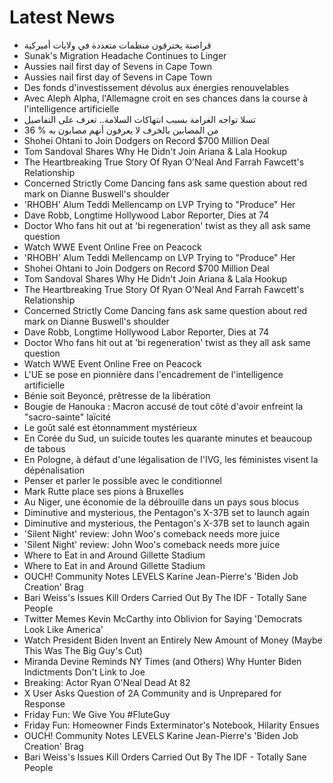 # Latest News
-  قراصنة يخترقون منظمات متعددة في ولايات أميركية
-  Sunak's Migration Headache Continues to Linger
-  Aussies nail first day of Sevens in Cape Town
-  Aussies nail first day of Sevens in Cape Town
-  Des fonds d'investissement dévolus aux énergies renouvelables
-  Avec Aleph Alpha, l'Allemagne croit en ses chances dans la course à l'intelligence artificielle
-  تسلا تواجه الغرامة بسبب انتهاكات السلامة.. تعرف على التفاصيل
-  36 % من المصابين بالخرف لا يعرفون أنهم مصابون به
-  Shohei Ohtani to Join Dodgers on Record $700 Million Deal
-  Tom Sandoval Shares Why He Didn't Join Ariana & Lala Hookup
-  The Heartbreaking True Story Of Ryan O'Neal And Farrah Fawcett's Relationship
-  Concerned Strictly Come Dancing fans ask same question about red mark on Dianne Buswell's shoulder
-  'RHOBH' Alum Teddi Mellencamp on LVP Trying to "Produce" Her
-  Dave Robb, Longtime Hollywood Labor Reporter, Dies at 74
-  Doctor Who fans hit out at 'bi regeneration' twist as they all ask same question
-  Watch WWE Event Online Free on Peacock
-  'RHOBH' Alum Teddi Mellencamp on LVP Trying to "Produce" Her
-  Shohei Ohtani to Join Dodgers on Record $700 Million Deal
-  Tom Sandoval Shares Why He Didn't Join Ariana & Lala Hookup
-  The Heartbreaking True Story Of Ryan O'Neal And Farrah Fawcett's Relationship
-  Concerned Strictly Come Dancing fans ask same question about red mark on Dianne Buswell's shoulder
-  Dave Robb, Longtime Hollywood Labor Reporter, Dies at 74
-  Doctor Who fans hit out at 'bi regeneration' twist as they all ask same question
-  Watch WWE Event Online Free on Peacock
-  L'UE se pose en pionnière dans l'encadrement de l'intelligence artificielle
-  Bénie soit Beyoncé, prêtresse de la libération
-  Bougie de Hanouka : Macron accusé de tout côté d'avoir enfreint la "sacro-sainte" laïcité
-  Le goût salé est étonnamment mystérieux
-  En Corée du Sud, un suicide toutes les quarante minutes et beaucoup de tabous
-  En Pologne, à défaut d'une légalisation de l'IVG, les féministes visent la dépénalisation
-  Penser et parler le possible avec le conditionnel
-  Mark Rutte place ses pions à Bruxelles
-  Au Niger, une économie de la débrouille dans un pays sous blocus
-  Diminutive and mysterious, the Pentagon's X-37B set to launch again
-  Diminutive and mysterious, the Pentagon's X-37B set to launch again
-  'Silent Night' review: John Woo's comeback needs more juice
-  'Silent Night' review: John Woo's comeback needs more juice
-  Where to Eat in and Around Gillette Stadium
-  Where to Eat in and Around Gillette Stadium
-  OUCH! Community Notes LEVELS Karine Jean-Pierre's 'Biden Job Creation' Brag
-  Bari Weiss's Issues Kill Orders Carried Out By The IDF - Totally Sane People
-  Twitter Memes Kevin McCarthy into Oblivion for Saying 'Democrats Look Like America'
-  Watch President Biden Invent an Entirely New Amount of Money (Maybe This Was The Big Guy's Cut)
-  Miranda Devine Reminds NY Times (and Others) Why Hunter Biden Indictments Don't Link to Joe
-  Breaking: Actor Ryan O'Neal Dead At 82
-  X User Asks Question of 2A Community and is Unprepared for Response
-  Friday Fun: We Give You #FluteGuy
-  Friday Fun: Homeowner Finds Exterminator's Notebook, Hilarity Ensues
-  OUCH! Community Notes LEVELS Karine Jean-Pierre's 'Biden Job Creation' Brag
-  Bari Weiss's Issues Kill Orders Carried Out By The IDF - Totally Sane People
